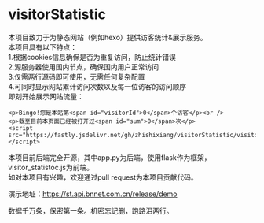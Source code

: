 # visitorStatistic
本项目致力于为静态网站（例如hexo）提供访客统计&展示服务。  
本项目具有以下特点：  
1.根据cookies信息确保是否为重复访问，防止统计错误  
2.源服务器使用国内节点，确保国内用户正常访问  
3.仅需两行源码即可使用，无需任何复杂配置  
4.可同时显示网站累计访问次数以及每一位访客的访问顺序  
即刻开始展示网站流量：  

```
<p>Bingo!您是本站第<span id="visitorId">0</span>个访客</p><br />
<p>截至目前本页面已经被打开过<span id="sum">0</span>次</p>
<script src="https://fastly.jsdelivr.net/gh/zhishixiang/visitorStatistic/visitor_statistic.js"></script>
```

本项目前后端完全开源，其中app.py为后端，使用flask作为框架，visitor_statistoc.js为前端。  
如对本项目有兴趣，欢迎通过pull request为本项目贡献代码。

演示地址：https://st.api.bnnet.com.cn/release/demo

数据千万条，保密第一条。机密忘记删，跑路泪两行。